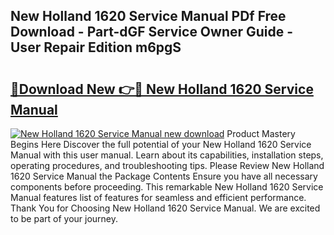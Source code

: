 ## New Holland 1620 Service Manual PDf Free Download - Part-dGF Service Owner Guide - User Repair Edition m6pgS

# <h2><a href="http://bc63398.oget.top/?id=New+Holland+1620+Service+Manual">🔗Download New 👉🔴 New Holland 1620 Service Manual</a></h2>

[![New Holland 1620 Service Manual new download](https://i.imgur.com/5g1atiW.png)](http://bc63398.oget.top/?id=New+Holland+1620+Service+Manual)
Product Mastery Begins Here Discover the full potential of your New Holland 1620 Service Manual with this user manual. Learn about its capabilities, installation steps, operating procedures, and troubleshooting tips. Please Review New Holland 1620 Service Manual the Package Contents Ensure you have all necessary components before proceeding. This remarkable New Holland 1620 Service Manual features list of features for seamless and efficient performance. Thank You for Choosing New Holland 1620 Service Manual. We are excited to be part of your journey.
